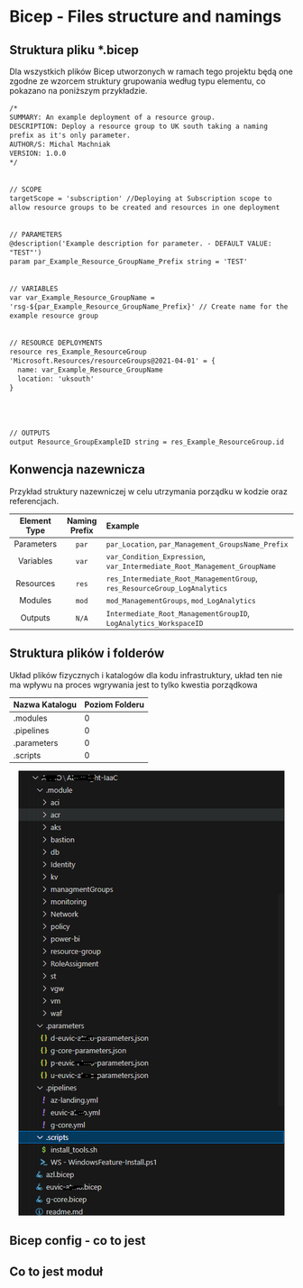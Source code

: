 # Bicep - Files structure and namings

## Struktura pliku *.bicep

Dla wszystkich plików Bicep utworzonych w ramach tego projektu będą one zgodne ze wzorcem struktury grupowania według typu elementu, co pokazano na poniższym przykładzie.

```bicep
/*
SUMMARY: An example deployment of a resource group.
DESCRIPTION: Deploy a resource group to UK south taking a naming prefix as it's only parameter.
AUTHOR/S: Michal Machniak
VERSION: 1.0.0
*/


// SCOPE
targetScope = 'subscription' //Deploying at Subscription scope to allow resource groups to be created and resources in one deployment


// PARAMETERS
@description('Example description for parameter. - DEFAULT VALUE: "TEST"')
param par_Example_Resource_GroupName_Prefix string = 'TEST'


// VARIABLES
var var_Example_Resource_GroupName = 'rsg-${par_Example_Resource_GroupName_Prefix}' // Create name for the example resource group


// RESOURCE DEPLOYMENTS 
resource res_Example_ResourceGroup 'Microsoft.Resources/resourceGroups@2021-04-01' = {
  name: var_Example_Resource_GroupName
  location: 'uksouth'
}




// OUTPUTS
output Resource_GroupExampleID string = res_Example_ResourceGroup.id

```


## Konwencja nazewnicza

Przykład struktury nazewniczej w celu utrzymania porządku w kodzie oraz referencjach.

| Element Type | Naming Prefix | Example                                                              |
| :----------: | :-----------: | :------------------------------------------------------------------- |
|  Parameters  |     `par`     | `par_Location`, `par_Management_GroupsName_Prefix`                       |
|  Variables   |     `var`     | `var_Condition_Expression`, `var_Intermediate_Root_Management_GroupName`   |
|  Resources   |     `res`     | `res_Intermediate_Root_ManagementGroup`, `res_ResourceGroup_LogAnalytics` |
|   Modules    |     `mod`     | `mod_ManagementGroups`, `mod_LogAnalytics`                             |
|   Outputs    |     `N/A`     | `Intermediate_Root_ManagementGroupID`, `LogAnalytics_WorkspaceID` |

## Struktura plików i folderów 

Układ plików fizycznych i katalogów dla kodu infrastruktury, układ ten nie ma wpływu na proces wgrywania jest to tylko kwestia porządkowa

| Nazwa Katalogu | Poziom Folderu |
|----|----|
|.modules|0|
|.pipelines|0|
|.parameters|0|
|.scripts|0|


<p align="center">
  <img src="./assest/az-10.png" />
</p>


## Bicep config - co  to jest
## Co  to jest moduł
